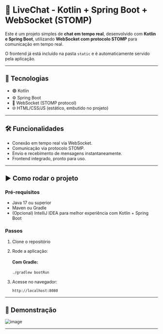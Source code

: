 # 💬 LiveChat - Kotlin + Spring Boot + WebSocket (STOMP)

Este é um projeto simples de **chat em tempo real**, desenvolvido com **Kotlin e Spring Boot**, utilizando **WebSocket com protocolo STOMP** para comunicação em tempo real.

O frontend já está incluído na pasta `static` e é automaticamente servido pela aplicação.

---

## 🚀 Tecnologias

- 🟣 Kotlin
- ⚙️ Spring Boot
- 📡 WebSocket (STOMP protocol)
- 🌐 HTML/CSS/JS (estático, embutido no projeto)

---

## 🛠️ Funcionalidades

- Conexão em tempo real via WebSocket.
- Comunicação via protocolo STOMP.
- Envio e recebimento de mensagens instantaneamente.
- Frontend integrado, pronto para uso.

---

## ▶️ Como rodar o projeto

### Pré-requisitos

- Java 17 ou superior
- Maven ou Gradle
- (Opcional) IntelliJ IDEA para melhor experiência com Kotlin + Spring Boot

### Passos

1. Clone o repositório

2. Rode a aplicação:

   #### Com Gradle:
   ```bash
   ./gradlew bootRun
   ```

3. Acesse no navegador:
   ```
   http://localhost:8080
   ```

---

## 📸 Demonstração

![image](https://github.com/user-attachments/assets/ae0fd291-2402-4d55-b228-3b9ea9f0f51d)


---
